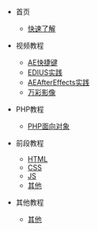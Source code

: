 * 首页
  * [快速了解](README)

* 视频教程
  * [AE快捷键](Video/AE快捷键)
  * [EDIUS实践](Video/EDIUS实践)
  * [AEAfterEffects实践](Video/AEAfterEffects实践)
  * [万彩影像](Video/万彩影像大师送特别版会员)

* PHP教程
   * [PHP面向对象](PHP/PHP面向对象)

* 前段教程
   * [HTML](Qianduan/)
   * [CSS](Qianduan/)
   * [JS](Qianduan/)
   * [其他](Qianduan/)

* 其他教程
   * [其他](Qita/)